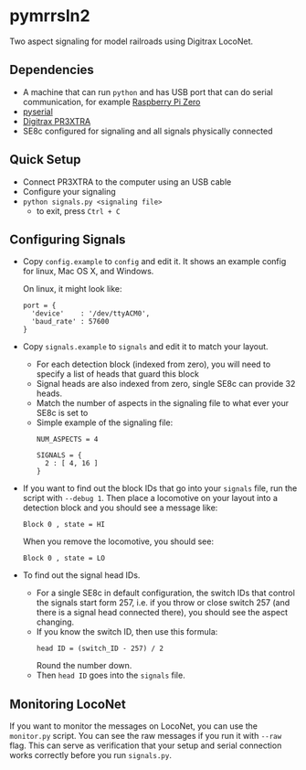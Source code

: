 pymrrsln2
==========

Two aspect signaling for model railroads using Digitrax LocoNet.


Dependencies
------------

* A machine that can run `python` and has USB port that can do serial communication, for example [Raspberry Pi Zero](https://www.raspberrypi.org/products/pi-zero/)
* [pyserial](https://pypi.python.org/pypi/pyserial)
* [Digitrax PR3XTRA](http://www.digitrax.com/products/computer-control/pr3xtra/)
* SE8c configured for signaling and all signals physically connected


Quick Setup
-----------

* Connect PR3XTRA to the computer using an USB cable
* Configure your signaling
* `python signals.py <signaling file>`
	- to exit, press `Ctrl + C`


Configuring Signals
-------------------

* Copy `config.example` to `config` and edit it.  It shows an example config for linux, Mac OS X, and Windows.

	On linux, it might look like:
	```
	port = {
	  'device'    : '/dev/ttyACM0',
	  'baud_rate' : 57600
	}
	```

* Copy `signals.example` to `signals` and edit it to match your layout.
	- For each detection block (indexed from zero), you will need to specify a list of heads that guard this block
	- Signal heads are also indexed from zero, single SE8c can provide 32 heads.
	- Match the number of aspects in the signaling file to what ever your SE8c is set to
	- Simple example of the signaling file:
		```
		NUM_ASPECTS = 4

		SIGNALS = {
		  2 : [ 4, 16 ]
		}
		```
* If you want to find out the block IDs that go into your `signals` file, run the script with `--debug 1`. Then place a locomotive
  on your layout into a detection block and you should see a message like:
	```
	Block 0 , state = HI
	```
  When you remove the locomotive, you should see:
	```
	Block 0 , state = LO
	```

* To find out the signal head IDs.
	- For a single SE8c in default configuration, the switch IDs that control the signals start form 257, i.e. if you throw
	  or close switch 257 (and there is a signal head connected there), you should see the aspect changing.
	- If you know the switch ID, then use this formula:
		```
		head ID = (switch_ID - 257) / 2
		```
		Round the number down.
	- Then `head ID` goes into the `signals` file.


Monitoring LocoNet
------------------

If you want to monitor the messages on LocoNet, you can use the `monitor.py` script. You can see the raw messages if you run it with `--raw` flag. This can
serve as verification that your setup and serial connection works correctly before you run `signals.py`.
